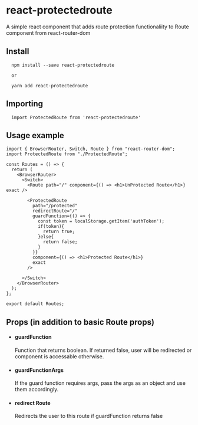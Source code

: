 # react-protectedroute
A simple react component that adds route protection functionaliity to Route component from react-router-dom  

## Install
```
  npm install --save react-protectedroute

  or

  yarn add react-protectedroute

```

## Importing
```
  import ProtectedRoute from 'react-protectedroute'
```

## Usage example
```
import { BrowserRouter, Switch, Route } from "react-router-dom";
import ProtectedRoute from "./ProtectedRoute";

const Routes = () => {
  return (
    <BrowserRouter>
      <Switch>
        <Route path="/" component={() => <h1>UnProtected Route</h1>} exact />

        <ProtectedRoute
          path="/protected"
          redirectRoute="/"
          guardFunction={() => {
            const token = localStorage.getItem('authToken');
            if(token){
              return true;
            }else{
              return false;
            }
          }}
          component={() => <h1>Protected Route</h1>}
          exact
        />

      </Switch>
    </BrowserRouter>
  );
};

export default Routes;

```


## Props (in addition to basic Route props)
- #### guardFunction
    Function that returns boolean. If returned false, user will be redirected or component is accessable otherwise.

- #### guardFunctionArgs
    If the guard function requires args, pass the args as an object and use them accordingly.

- #### redirect Route
    Redirects the user to this route if guardFunction returns false